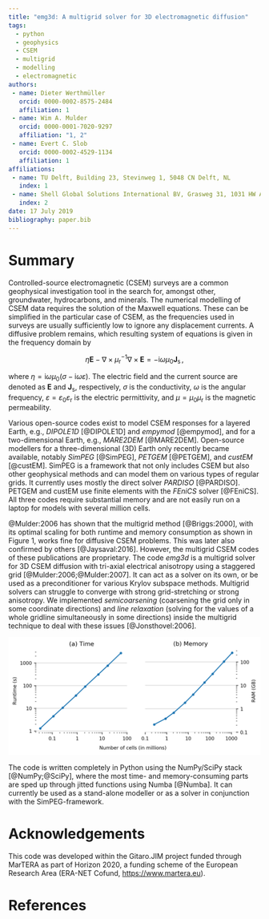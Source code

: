 ```yaml
---
title: "emg3d: A multigrid solver for 3D electromagnetic diffusion"
tags:
  - python
  - geophysics
  - CSEM
  - multigrid
  - modelling
  - electromagnetic
authors:
 - name: Dieter Werthmüller
   orcid: 0000-0002-8575-2484
   affiliation: 1
 - name: Wim A. Mulder
   orcid: 0000-0001-7020-9297
   affiliation: "1, 2"
 - name: Evert C. Slob
   orcid: 0000-0002-4529-1134
   affiliation: 1
affiliations:
 - name: TU Delft, Building 23, Stevinweg 1, 5048 CN Delft, NL
   index: 1
 - name: Shell Global Solutions International BV, Grasweg 31, 1031 HW Amsterdam, NL
   index: 2
date: 17 July 2019
bibliography: paper.bib
---
```


# Summary

Controlled-source electromagnetic (CSEM) surveys are a common geophysical
investigation tool in the search for, amongst other, groundwater, hydrocarbons,
and minerals. The numerical modelling of CSEM data requires the solution of the
Maxwell equations. These can be simplified in the particular case of CSEM, as
the frequencies used in surveys are usually sufficiently low to ignore any
displacement currents. A diffusive problem remains, which resulting system of
equations is given in the frequency domain by

$$ \eta \mathbf{E} - \nabla \times \mu_\mathrm{r}^{-1} \nabla \times \mathbf{E}
= -\mathrm{i}\omega\mu_0\mathbf{J}_\mathrm{s} \, ,$$

where $\eta = \mathrm{i}\omega \mu_0(\sigma - \mathrm{i}\omega\varepsilon)$.
The electric field and the current source are denoted as $\mathbf{E}$ and
$\mathbf{J}_\mathrm{s}$, respectively, $\sigma$ is the conductivity, $\omega$
is the angular frequency, $\varepsilon=\varepsilon_0\varepsilon_\mathrm{r}$ is
the electric permittivity, and $\mu=\mu_0\mu_\mathrm{r}$ is the magnetic
permeability.

Various open-source codes exist to model CSEM responses for a layered Earth,
e.g., *DIPOLE1D* [@DIPOLE1D] and *empymod* [@empymod], and for a
two-dimensional Earth, e.g., *MARE2DEM* [@MARE2DEM]. Open-source modellers for
a three-dimensional (3D) Earth only recently became available, notably *SimPEG*
[@SimPEG], *PETGEM* [@PETGEM], and *custEM* [@custEM]. SimPEG is a framework
that not only includes CSEM but also other geophysical methods and can model
them on various types of regular grids. It currently uses mostly the direct
solver *PARDISO* [@PARDISO]. PETGEM and custEM use finite elements with the
*FEniCS* solver [@FEniCS]. All three codes require substantial memory and are
not easily run on a laptop for models with several million cells.

@Mulder:2006 has shown that the multigrid method [@Briggs:2000], with its
optimal scaling for both runtime and memory consumption as shown in Figure 1,
works fine for diffusive CSEM problems. This was later also confirmed by others
[@Jaysaval:2016]. However, the multigrid CSEM codes of these publications are
proprietary. The code *emg3d* is a multigrid solver for 3D CSEM diffusion with
tri-axial electrical anisotropy using a staggered grid
[@Mulder:2006;@Mulder:2007]. It can act as a solver on its own, or be used as a
preconditioner for various Krylov subspace methods. Multigrid solvers can
struggle to converge with strong grid-stretching or strong anisotropy. We
implemented *semicoarsening* (coarsening the grid only in some coordinate
directions) and *line relaxation* (solving for the values of a whole gridline
simultaneously in some directions) inside the multigrid technique to deal with
these issues [@Jonsthovel:2006].

![Example showing the optimal scaling of emg3d for both (a) runtime and (b) memory consumption. The model is a homogeneous fullspace of 1 S/m and frequency is 1 Hz (running as a single thread on an Intel(R) Xeon(R) CPU @ 2.50GHz).](paper.png)

The code is written completely in Python using the NumPy/SciPy stack
[@NumPy;@SciPy], where the most time- and memory-consuming parts are sped up
through jitted functions using Numba [@Numba]. It can currently be used as a
stand-alone modeller or as a solver in conjunction with the SimPEG-framework.


# Acknowledgements

This code was developed within the Gitaro.JIM project funded through MarTERA as
part of Horizon 2020, a funding scheme of the European Research Area (ERA-NET
Cofund, https://www.martera.eu).

# References
